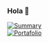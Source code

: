 ### Hola 👋

[![Summary](https://cr-ss-service.azurewebsites.net/api/ScreenShot?widget=summary&username=soluciones2000 "Resumen")](https://cr-ss-service.azurewebsites.net/api/ScreenShot?widget=summary&username=soluciones2000 "Resumen")
<br/>
[![Portafolio](https://cr-ss-service.azurewebsites.net/api/ScreenShot?widget=portfolio&username=soluciones2000 "Portafolio")](https://cr-ss-service.azurewebsites.net/api/ScreenShot?widget=portfolio&username=soluciones2000 "Portafolio")
<!--
**soluciones2000/soluciones2000** is a ✨ _special_ ✨ repository because its `README.md` (this file) appears on your GitHub profile.

Here are some ideas to get you started:

- 🔭 I’m currently working on ...
- 🌱 I’m currently learning ...
- 👯 I’m looking to collaborate on ...
- 🤔 I’m looking for help with ...
- 💬 Ask me about ...
- 📫 How to reach me: ...
- 😄 Pronouns: ...
- ⚡ Fun fact: ...
-->
